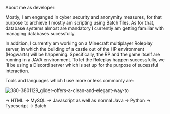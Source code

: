 About me as developer:

Mostly, I am enganged in cyber security and anonymity measures,
for that purpose to archieve I mostly am scripting using Batch files. 
As for that, database systems almost are mandatory I currently am getting familiar with managing databases sucessfully. 



In addition, I currently am working on a Minecraft multiplayer Roleplay server, 
in which the building of a castle out of the HP environment (Hogwarts) will be happening. 
Specifically, the RP and the game itself are running in a JAVA environment. 
To let the Roleplay happen successfully, we´ll be using a Discord server which is set up for the purpose of sucessful interaction. 



Tools and languages which I use more or less commonly are: 

![380-3801129_glider-offers-a-clean-and-elegant-way-to](https://user-images.githubusercontent.com/74370134/137207331-1d5b5276-0c31-4d3f-b2b6-acb0d89e6848.png)

-> HTML
-> MySQL
-> Javascript as well as normal Java 
-> Python
-> Typescript 
-> Batch 
